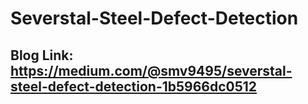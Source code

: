 # Severstal-Steel-Defect-Detection

## Blog Link: https://medium.com/@smv9495/severstal-steel-defect-detection-1b5966dc0512
